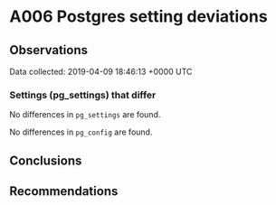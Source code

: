 # A006 Postgres setting deviations #

## Observations ##
Data collected: 2019-04-09 18:46:13 +0000 UTC  

### Settings (pg_settings) that differ ###

No differences in `pg_settings` are found.


No differences in `pg_config` are found.



## Conclusions ##


## Recommendations ##

